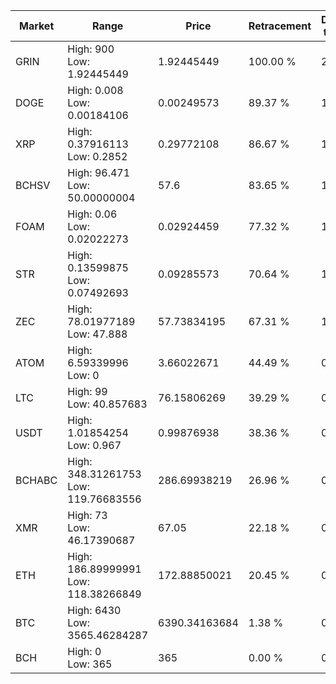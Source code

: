 | Market | Range | Price| Retracement | Doubles to 50% |
| --- | --- | --- | --- | --- |
| GRIN | High: 900<br />Low: 1.92445449 | 1.92445449 | 100.00 % | 234.33 |
| DOGE | High: 0.008<br />Low: 0.00184106 | 0.00249573 | 89.37 % | 1.97 |
| XRP | High: 0.37916113<br />Low: 0.2852 | 0.29772108 | 86.67 % | 1.12 |
| BCHSV | High: 96.471<br />Low: 50.00000004 | 57.6 | 83.65 % | 1.27 |
| FOAM | High: 0.06<br />Low: 0.02022273 | 0.02924459 | 77.32 % | 1.37 |
| STR | High: 0.13599875<br />Low: 0.07492693 | 0.09285573 | 70.64 % | 1.14 |
| ZEC | High: 78.01977189<br />Low: 47.888 | 57.73834195 | 67.31 % | 1.09 |
| ATOM | High: 6.59339996<br />Low: 0 | 3.66022671 | 44.49 % | 0.00 |
| LTC | High: 99<br />Low: 40.857683 | 76.15806269 | 39.29 % | 0.00 |
| USDT | High: 1.01854254<br />Low: 0.967 | 0.99876938 | 38.36 % | 0.00 |
| BCHABC | High: 348.31261753<br />Low: 119.76683556 | 286.69938219 | 26.96 % | 0.00 |
| XMR | High: 73<br />Low: 46.17390687 | 67.05 | 22.18 % | 0.00 |
| ETH | High: 186.89999991<br />Low: 118.38266849 | 172.88850021 | 20.45 % | 0.00 |
| BTC | High: 6430<br />Low: 3565.46284287 | 6390.34163684 | 1.38 % | 0.00 |
| BCH | High: 0<br />Low: 365 | 365 | 0.00 % | 0.00 |
